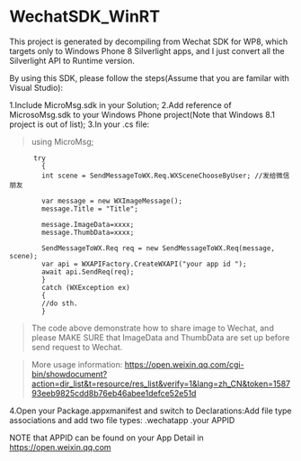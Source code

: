 # WechatSDK_WinRT

This project is generated by decompiling from Wechat SDK for WP8, which targets only to Windows Phone 8 Silverlight apps, and I just convert all the Silverlight API to Runtime version.

By using this SDK, please follow the steps(Assume that you are familar with Visual Studio):

1.Include MicroMsg.sdk in your Solution;
2.Add reference of MicrosoMsg.sdk to your Windows Phone project(Note that Windows 8.1 project is out of list);
3.In your .cs file: 

>using MicroMsg;

          try
            {
            int scene = SendMessageToWX.Req.WXSceneChooseByUser; //发给微信朋友
            
            var message = new WXImageMessage();
            message.Title = "Title";
            
            message.ImageData=xxxx;
            message.ThumbData=xxxx;
            
            SendMessageToWX.Req req = new SendMessageToWX.Req(message, scene);
            var api = WXAPIFactory.CreateWXAPI("your app id ");
            await api.SendReq(req);
            }
            catch (WXException ex)
            {
            //do sth.
            }
>The code above demonstrate how to share image to Wechat, and please MAKE SURE that ImageData and ThumbData are set up before send request to Wechat.

>More usage information: https://open.weixin.qq.com/cgi-bin/showdocument?action=dir_list&t=resource/res_list&verify=1&lang=zh_CN&token=158793eeb9825cdd8b76eb46abee1defce52e51d

4.Open your Package.appxmanifest and switch to Declarations:Add file type associations and add two file types:
    .wechatapp
    .your APPID

NOTE that APPID can be found on your App Detail in https://open.weixin.qq.com
